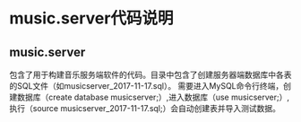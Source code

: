 # music.server代码说明

## music.server

包含了用于构建音乐服务端软件的代码。目录中包含了创建服务器端数据库中各表的SQL文件（如musicserver_2017-11-17.sql）。
需要进入MySQL命令行终端，创建数据库（create database musicserver;）,进入数据库（use musicserver;）,执行（source musicserver_2017-11-17.sql;）会自动创建表并导入测试数据。

